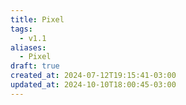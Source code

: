 ```yaml
---
title: Pixel
tags:
  - v1.1
aliases:
  - Pixel
draft: true
created_at: 2024-07-12T19:15:41-03:00
updated_at: 2024-10-10T18:00:45-03:00
---
```


